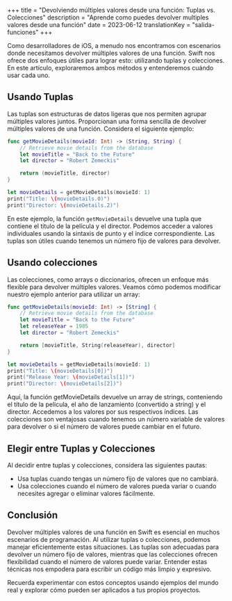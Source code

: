 +++
title = "Devolviendo múltiples valores desde una función: Tuplas vs. Colecciones"
description = "Aprende como puedes devolver multiples valores desde una función"
date = 2023-06-12
translationKey = "salida-funciones"
+++

Como desarrolladores de iOS, a menudo nos encontramos con escenarios donde necesitamos devolver múltiples valores de una función. Swift nos ofrece dos enfoques útiles para lograr esto: utilizando tuplas y colecciones. En este artículo, exploraremos ambos métodos y entenderemos cuándo usar cada uno.

## Usando Tuplas
Las tuplas son estructuras de datos ligeras que nos permiten agrupar múltiples valores juntos. Proporcionan una forma sencilla de devolver múltiples valores de una función. Considera el siguiente ejemplo:

```swift
func getMovieDetails(movieId: Int) -> (String, String) {
    // Retrieve movie details from the database
    let movieTitle = "Back to the Future"
    let director = "Robert Zemeckis"

    return (movieTitle, director)
}

let movieDetails = getMovieDetails(movieId: 1)
print("Title: \(movieDetails.0)")
print("Director: \(movieDetails.2)")
```

En este ejemplo, la función `getMovieDetails` devuelve una tupla que contiene el título de la película y el director. Podemos acceder a valores individuales usando la sintaxis de punto y el índice correspondiente. Las tuplas son útiles cuando tenemos un número fijo de valores para devolver.

## Usando colecciones
Las colecciones, como arrays o diccionarios, ofrecen un enfoque más flexible para devolver múltiples valores. Veamos cómo podemos modificar nuestro ejemplo anterior para utilizar un array:

```swift
func getMovieDetails(movieId: Int) -> [String] {
    // Retrieve movie details from the database
    let movieTitle = "Back to the Future"
    let releaseYear = 1985
    let director = "Robert Zemeckis"

    return [movieTitle, String(releaseYear), director]
}

let movieDetails = getMovieDetails(movieId: 1)
print("Title: \(movieDetails[0])")
print("Release Year: \(movieDetails[1])")
print("Director: \(movieDetails[2])")
```

Aquí, la función getMovieDetails devuelve un array de strings, conteniendo el título de la película, el año de lanzamiento (convertido a string) y el director. Accedemos a los valores por sus respectivos índices. Las colecciones son ventajosas cuando tenemos un número variable de valores para devolver o si el número de valores puede cambiar en el futuro.

## Elegir entre Tuplas y Colecciones
Al decidir entre tuplas y colecciones, considera las siguientes pautas:

- Usa tuplas cuando tengas un número fijo de valores que no cambiará.
- Usa colecciones cuando el número de valores pueda variar o cuando necesites agregar o eliminar valores fácilmente.

## Conclusión
Devolver múltiples valores de una función en Swift es esencial en muchos escenarios de programación. Al utilizar tuplas o colecciones, podemos manejar eficientemente estas situaciones. Las tuplas son adecuadas para devolver un número fijo de valores, mientras que las colecciones ofrecen flexibilidad cuando el número de valores puede variar. Entender estas técnicas nos empodera para escribir un código más limpio y expresivo.

Recuerda experimentar con estos conceptos usando ejemplos del mundo real y explorar cómo pueden ser aplicados a tus propios proyectos.